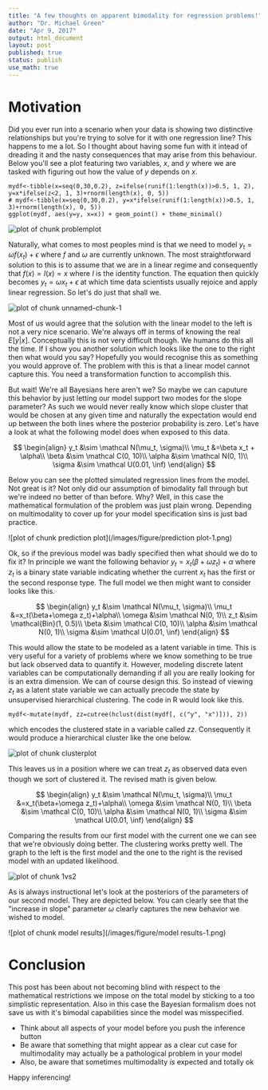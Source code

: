 ```yaml
---
title: "A few thoughts on apparent bimodality for regression problems!"
author: "Dr. Michael Green"
date: "Apr 9, 2017"
output: html_document
layout: post
published: true
status: publish
use_math: true
---
```

 
 

 
# Motivation
 
Did you ever run into a scenario when your data is showing two distinctive relationships but you're trying to solve for it with one regression line? This happens to me a lot. So I thought about having some fun with it intead of dreading it and the nasty consequences that may arise from this behaviour. Below you'll see a plot featuring two variables, $x$, and $y$ where we are tasked with figuring out how the value of $y$ depends on $x$.
 

    mydf<-tibble(x=seq(0,30,0.2), z=ifelse(runif(1:length(x))>0.5, 1, 2), y=x*ifelse(z<2, 1, 3)+rnorm(length(x), 0, 5))
    # mydf<-tibble(x=seq(0,30,0.2), y=x*ifelse(runif(1:length(x))>0.5, 1, 3)+rnorm(length(x), 0, 5))
    ggplot(mydf, aes(y=y, x=x)) + geom_point() + theme_minimal()

![plot of chunk problemplot](/images/figure/problemplot-1.png)
 
Naturally, what comes to most peoples mind is that we need to model $y_t=\omega f(x_t)+\epsilon$ where $f$ and $\omega$ are currently unknown. The most straightforward solution to this is to assume that we are in a linear regime and consequently that $f(x)=I(x)=x$ where $I$ is the identity function. The equation then quickly becomes $y_t=\omega x_t+\epsilon$ at which time data scientists usually rejoice and apply linear regression. So let's do just that shall we.
 
![plot of chunk unnamed-chunk-1](/images/figure/unnamed-chunk-1-1.png)
 
Most of us would agree that the solution with the linear model to the left is not a very nice scenario. We're always off in terms of knowing the real $E[y|x]$. Conceptually this is not very difficult though. We humans do this all the time. If I show you another solution which looks like the one to the right then what would you say? Hopefully you would recognise this as something you would approve of. The problem with this is that a linear model cannot capture this. You need a transformation function to accomplish this. 
 

 
But wait! We're all Bayesians here aren't we? So maybe we can caputure this behavior by just letting our model support two modes for the slope parameter? As such we would never really know which slope cluster that would be chosen at any given time and naturally the expectation would end up between the both lines where the posterior probability is zero. Let's have a look at what the following model does when exposed to this data.
 
$$ \begin{align}
y_t &\sim \mathcal N(\mu_t, \sigma)\\
\mu_t &=\beta x_t + \alpha\\ 
\beta &\sim \mathcal C(0, 10)\\
\alpha &\sim \mathcal N(0, 1)\\
\sigma &\sim \mathcal U(0.01, \inf) 
\end{align} $$
 
Below you can see the plotted simulated regression lines from the model. Not great is it? Not only did our assumption of bimodality fall through but we're indeed no better of than before. Why? Well, in this case the mathematical formulation of the problem was just plain wrong. Depending on multimodality to cover up for your model specification sins is just bad practice. 
 
![plot of chunk prediction plot](/images/figure/prediction plot-1.png)
 
Ok, so if the previous model was badly specified then what should we do to fix it? In principle we want the following behavior $y_t=x_t(\beta+\omega z_t)+\alpha$ where $z_t$ is a binary state variable indicating whether the current $x_t$ has the first or the second response type. The full model we then might want to consider looks like this.
 
$$ \begin{align}
y_t &\sim \mathcal N(\mu_t, \sigma)\\
\mu_t &=x_t(\beta+\omega z_t)+\alpha\\
\omega &\sim \mathcal N(0, 1)\\
z_t &\sim \mathcal{Bin}(1, 0.5)\\
\beta &\sim \mathcal C(0, 10)\\
\alpha &\sim \mathcal N(0, 1)\\
\sigma &\sim \mathcal U(0.01, \inf) 
\end{align} $$
 
This would allow the state to be modeled as a latent variable in time. This is very useful for a variety of problems where we know something to be true but lack observed data to quantify it. However, modeling discrete latent variables can be computationally demanding if all you are really looking for is an extra dimension. We can of course design this. So instead of viewing $z_t$ as a latent state variable we can actually precode the state by unsupervised hierarchical clustering. The code in R would look like this.
 

    mydf<-mutate(mydf, zz=cutree(hclust(dist(mydf[, c("y", "x")])), 2))
 
which encodes the clustered state in a variable called $zz$. Consequently it would produce a hierarchical cluster like the one below.
 
![plot of chunk clusterplot](/images/figure/clusterplot-1.png)
 
This leaves us in a position where we can treat $z_t$ as observed data even though we sort of clustered it. The revised math is given below. 
 
$$ \begin{align}
y_t &\sim \mathcal N(\mu_t, \sigma)\\
\mu_t &=x_t(\beta+\omega z_t)+\alpha\\
\omega &\sim \mathcal N(0, 1)\\
\beta &\sim \mathcal C(0, 10)\\
\alpha &\sim \mathcal N(0, 1)\\
\sigma &\sim \mathcal U(0.01, \inf) 
\end{align} $$
 
 

 
Comparing the results from our first model with the current one we can see that we're obviously doing better. The clustering works pretty well. The graph to the left is the first model and the one to the right is the revised model with an updated likelihood.
 
![plot of chunk 1vs2](/images/figure/1vs2-1.png)
 
As is always instructional let's look at the posteriors of the parameters of our second model. They are depicted below. You can clearly see that the "increase in slope" parameter $\omega$ clearly captures the new behavior we wished to model.  
 
![plot of chunk model results](/images/figure/model results-1.png)
 
# Conclusion
 
This post has been about not becoming blind with respect to the mathematical restrictions we impose on the total model by sticking to a too simplistic representation. Also in this case the Bayesian formalism does not save us with it's bimodal capabilities since the model was misspecified.
 
- Think about all aspects of your model before you push the inference button
- Be aware that something that might appear as a clear cut case for multimodality may actually be a pathological problem in your model
- Also, be aware that sometimes multimodality *is* expected and totally ok
 
Happy inferencing!
 
